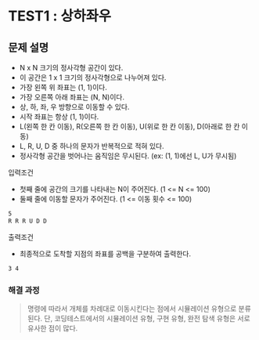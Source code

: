 # TEST1 : 상하좌우

## 문제 설명

* N x N 크기의 정사각형 공간이 있다.
* 이 공간은 1 x 1 크기의 정사각형으로 나누어져 있다.
* 가장 왼쪽 위 좌표는 (1, 1)이다.
* 가장 오른쪽 아래 좌표는 (N, N)이다.
* 상, 하, 좌, 우 방향으로 이동할 수 있다.
* 시작 좌표는 항상 (1, 1)이다.
* L(왼쪽 한 칸 이동), R(오른쪽 한 칸 이동), U(위로 한 칸 이동), D(아래로 한 칸 이동)
* L, R, U, D 중 하나의 문자가 반복적으로 적혀 있다.
* 정사각형 공간을 벗어나는 움직임은 무시된다. (ex: (1, 1)에선 L, U가 무시됨)

입력조건

* 첫째 줄에 공간의 크기를 나타내는 N이 주어진다. (1 <= N <= 100)
* 둘째 줄에 이동할 문자가 주어진다. (1 <= 이동 횟수 <= 100)

```txt
5
R R R U D D
```

출력조건

* 최종적으로 도착할 지점의 좌표를 공백을 구분하여 출력한다.

```txt
3 4
```

### 해결 과정

> 명령에 따라서 개체를 차례대로 이동시킨다는 점에서 시뮬레이션 유형으로 분류된다. 단, 코딩테스트에서의 시뮬레이션 유형, 구현 유형, 완전 탐색 유형은 서로 유사한 점이 많다.
